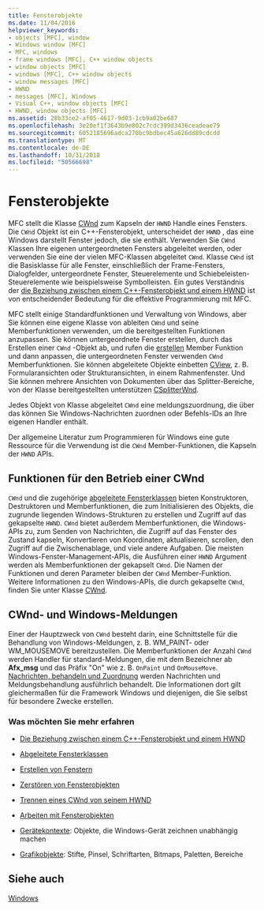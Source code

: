 ```yaml
---
title: Fensterobjekte
ms.date: 11/04/2016
helpviewer_keywords:
- objects [MFC], window
- Windows window [MFC]
- MFC, windows
- frame windows [MFC], C++ window objects
- window objects [MFC]
- windows [MFC], C++ window objects
- window messages [MFC]
- HWND
- messages [MFC], Windows
- Visual C++, window objects [MFC]
- HWND, window objects [MFC]
ms.assetid: 28b33ce2-af05-4617-9d03-1cb9a02be687
ms.openlocfilehash: 3e20ef1f3643b9e802c7cdc399d3436ceadeae79
ms.sourcegitcommit: 6052185696adca270bc9bdbec45a626dd89cdcdd
ms.translationtype: MT
ms.contentlocale: de-DE
ms.lasthandoff: 10/31/2018
ms.locfileid: "50566698"
---
```

# <a name="window-objects"></a>Fensterobjekte

MFC stellt die Klasse [CWnd](../mfc/reference/cwnd-class.md) zum Kapseln der `HWND` Handle eines Fensters. Die `CWnd` Objekt ist ein C++-Fensterobjekt, unterscheidet der `HWND` , das eine Windows darstellt Fenster jedoch, die sie enthält. Verwenden Sie `CWnd` Klassen Ihre eigenen untergeordneten Fensters abgeleitet werden, oder verwenden Sie eine der vielen MFC-Klassen abgeleitet `CWnd`. Klasse `CWnd` ist die Basisklasse für alle Fenster, einschließlich der Frame-Fensters, Dialogfelder, untergeordnete Fenster, Steuerelemente und Schiebeleisten-Steuerelemente wie beispielsweise Symbolleisten. Ein gutes Verständnis der [die Beziehung zwischen einem C++-Fensterobjekt und einem HWND](../mfc/relationship-between-a-cpp-window-object-and-an-hwnd.md) ist von entscheidender Bedeutung für die effektive Programmierung mit MFC.

MFC stellt einige Standardfunktionen und Verwaltung von Windows, aber Sie können eine eigene Klasse von ableiten `CWnd` und seine Memberfunktionen verwenden, um die bereitgestellten Funktionen anzupassen. Sie können untergeordnete Fenster erstellen, durch das Erstellen einer `CWnd` -Objekt ab, und rufen die [erstellen](../mfc/reference/cwnd-class.md#create) Member Funktion und dann anpassen, die untergeordneten Fenster verwenden `CWnd` Memberfunktionen. Sie können abgeleitete Objekte einbetten [CView](../mfc/reference/cview-class.md), z. B. Formularansichten oder Strukturansichten, in einem Rahmenfenster. Und Sie können mehrere Ansichten von Dokumenten über das Splitter-Bereiche, von der Klasse bereitgestellten unterstützen [CSplitterWnd](../mfc/reference/csplitterwnd-class.md).

Jedes Objekt von Klasse abgeleitet `CWnd` eine meldungszuordnung, die über das können Sie Windows-Nachrichten zuordnen oder Befehls-IDs an Ihre eigenen Handler enthält.

Der allgemeine Literatur zum Programmieren für Windows eine gute Ressource für die Verwendung ist die `CWnd` Member-Funktionen, die Kapseln der `HWND` APIs.

## <a name="functions-for-operating-on-a-cwnd"></a>Funktionen für den Betrieb einer CWnd

`CWnd` und die zugehörige [abgeleitete Fensterklassen](../mfc/derived-window-classes.md) bieten Konstruktoren, Destruktoren und Memberfunktionen, die zum Initialisieren des Objekts, die zugrunde liegenden Windows-Strukturen zu erstellen und Zugriff auf das gekapselte `HWND`. `CWnd` bietet außerdem Memberfunktionen, die Windows-APIs zu, zum Senden von Nachrichten, die Zugriff auf das Fenster des Zustand kapseln, Konvertieren von Koordinaten, aktualisieren, scrollen, den Zugriff auf die Zwischenablage, und viele andere Aufgaben. Die meisten Windows-Fenster-Management-APIs, die Ausführen einer `HWND` Argument werden als Memberfunktionen der gekapselt `CWnd`. Die Namen der Funktionen und deren Parameter bleiben der `CWnd` Member-Funktion. Weitere Informationen zu den Windows-APIs, die durch gekapselte `CWnd`, finden Sie unter Klasse [CWnd](../mfc/reference/cwnd-class.md).

## <a name="cwnd-and-windows-messages"></a>CWnd- und Windows-Meldungen

Einer der Hauptzweck von `CWnd` besteht darin, eine Schnittstelle für die Behandlung von Windows-Meldungen, z. B. WM_PAINT- oder WM_MOUSEMOVE bereitzustellen. Die Memberfunktionen der Anzahl `CWnd` werden Handler für standard-Meldungen, die mit dem Bezeichner ab **Afx_msg** und das Präfix "On" wie z. B. `OnPaint` und `OnMouseMove`. [Nachrichten, behandeln und Zuordnung](../mfc/message-handling-and-mapping.md) werden Nachrichten und Meldungsbehandlung ausführlich behandelt. Die Informationen dort gilt gleichermaßen für die Framework Windows und diejenigen, die Sie selbst für besondere Zwecke erstellen.

### <a name="what-do-you-want-to-know-more-about"></a>Was möchten Sie mehr erfahren

- [Die Beziehung zwischen einem C++-Fensterobjekt und einem HWND](../mfc/relationship-between-a-cpp-window-object-and-an-hwnd.md)

- [Abgeleitete Fensterklassen](../mfc/derived-window-classes.md)

- [Erstellen von Fenstern](../mfc/creating-windows.md)

- [Zerstören von Fensterobjekten](../mfc/destroying-window-objects.md)

- [Trennen eines CWnd von seinem HWND](../mfc/detaching-a-cwnd-from-its-hwnd.md)

- [Arbeiten mit Fensterobjekten](../mfc/working-with-window-objects.md)

- [Gerätekontexte](../mfc/device-contexts.md): Objekte, die Windows-Gerät zeichnen unabhängig machen

- [Grafikobjekte](../mfc/graphic-objects.md): Stifte, Pinsel, Schriftarten, Bitmaps, Paletten, Bereiche

## <a name="see-also"></a>Siehe auch

[Windows](../mfc/windows.md)

